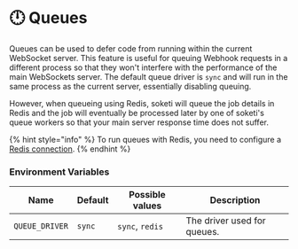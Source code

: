 # 🕛 Queues

Queues can be used to defer code from running within the current WebSocket server. This feature is useful for queuing Webhook requests in a different process so that they won't interfere with the performance of the main WebSockets server. The default queue driver is `sync` and will run in the same process as the current server, essentially disabling queuing.

However, when queueing using Redis, soketi will queue the job details in Redis and the job will eventually be processed later by one of soketi's queue workers so that your main server response time does not suffer.

{% hint style="info" %}
To run queues with Redis, you need to configure a [Redis connection](../getting-started/redis-configuration.md).
{% endhint %}

### Environment Variables

| Name           | Default | Possible values | Description                     |
| -------------- | ------- | --------------- | ------------------------------- |
| `QUEUE_DRIVER` | `sync`  | `sync`, `redis` | The driver used for queues. |
